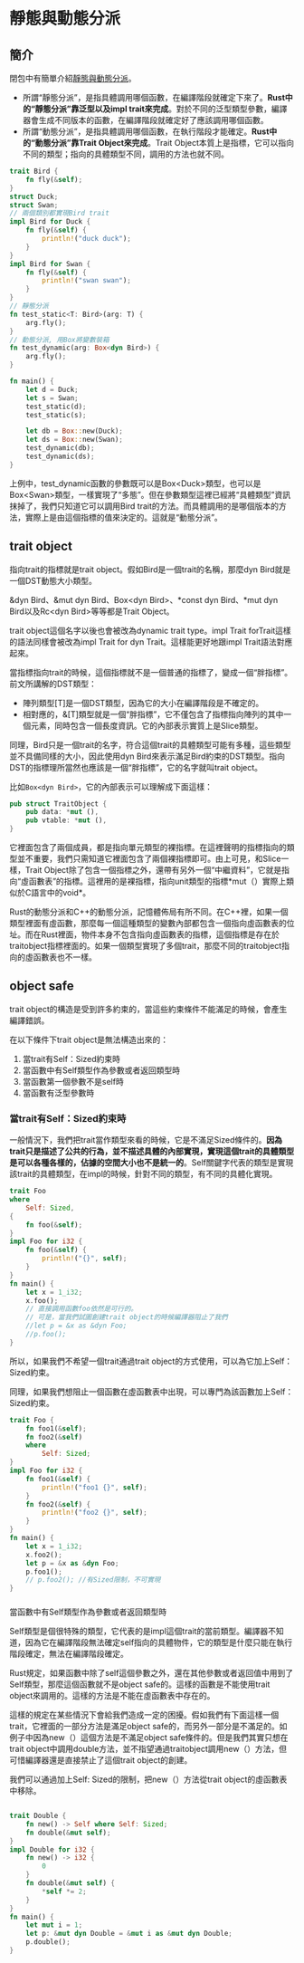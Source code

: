 # 靜態與動態分派

## 簡介

閉包中有簡單介紹[靜態與動態分派](closure.md#jing-tai-yu-dong-tai-fen-pai)。

* 所謂“靜態分派”，是指具體調用哪個函數，在編譯階段就確定下來了。**Rust中的“靜態分派”靠泛型以及impl trait來完成**。對於不同的泛型類型參數，編譯器會生成不同版本的函數，在編譯階段就確定好了應該調用哪個函數。
* 所謂“動態分派”，是指具體調用哪個函數，在執行階段才能確定。**Rust中的“動態分派”靠Trait Object來完成**。Trait Object本質上是指標，它可以指向不同的類型；指向的具體類型不同，調用的方法也就不同。

```rust
trait Bird {
    fn fly(&self);
}
struct Duck;
struct Swan;
// 兩個類別都實現Bird trait
impl Bird for Duck {
    fn fly(&self) {
        println!("duck duck");
    }
}
impl Bird for Swan {
    fn fly(&self) {
        println!("swan swan");
    }
}
// 靜態分派
fn test_static<T: Bird>(arg: T) {
    arg.fly();
}
// 動態分派, 用Box將變數裝箱
fn test_dynamic(arg: Box<dyn Bird>) {
    arg.fly();
}

fn main() {
    let d = Duck;
    let s = Swan;
    test_static(d);
    test_static(s);

    let db = Box::new(Duck);
    let ds = Box::new(Swan);
    test_dynamic(db);
    test_dynamic(ds);
}
```

上例中，test\_dynamic函數的參數既可以是Box&lt;Duck&gt;類型，也可以是Box&lt;Swan&gt;類型，一樣實現了“多態”。但在參數類型這裡已經將“具體類型”資訊抹掉了，我們只知道它可以調用Bird trait的方法。而具體調用的是哪個版本的方法，實際上是由這個指標的值來決定的。這就是“動態分派”。

## trait object

指向trait的指標就是trait object。假如Bird是一個trait的名稱，那麼dyn Bird就是一個DST動態大小類型。

&dyn Bird、&mut dyn Bird、Box&lt;dyn Bird&gt;、\*const dyn Bird、\*mut dyn Bird以及Rc&lt;dyn Bird&gt;等等都是Trait Object。

trait object這個名字以後也會被改為dynamic trait type。impl Trait forTrait這樣的語法同樣會被改為impl Trait for dyn Trait。這樣能更好地跟impl Trait語法對應起來。

當指標指向trait的時候，這個指標就不是一個普通的指標了，變成一個“胖指標”。前文所講解的DST類型：

* 陣列類型\[T\]是一個DST類型，因為它的大小在編譯階段是不確定的。
* 相對應的，&\[T\]類型就是一個“胖指標”，它不僅包含了指標指向陣列的其中一個元素，同時包含一個長度資訊。它的內部表示實質上是Slice類型。

同理，Bird只是一個trait的名字，符合這個trait的具體類型可能有多種，這些類型並不具備同樣的大小，因此使用dyn Bird來表示滿足Bird約束的DST類型。指向DST的指標理所當然也應該是一個“胖指標”，它的名字就叫trait object。

比如`Box<dyn Bird>`，它的內部表示可以理解成下面這樣：

```rust
pub struct TraitObject {
    pub data: *mut (),
    pub vtable: *mut (),
}
```

它裡面包含了兩個成員，都是指向單元類型的裸指標。在這裡聲明的指標指向的類型並不重要，我們只需知道它裡面包含了兩個裸指標即可。由上可見，和Slice一樣，Trait Object除了包含一個指標之外，還帶有另外一個“中繼資料”，它就是指向“虛函數表”的指標。這裡用的是裸指標，指向unit類型的指標\*mut（）實際上類似於C語言中的void\*。

Rust的動態分派和C++的動態分派，記憶體佈局有所不同。在C++裡，如果一個類型裡面有虛函數，那麼每一個這種類型的變數內部都包含一個指向虛函數表的位址。而在Rust裡面，物件本身不包含指向虛函數表的指標，這個指標是存在於traitobject指標裡面的。如果一個類型實現了多個trait，那麼不同的traitobject指向的虛函數表也不一樣。

## object safe

trait object的構造是受到許多約束的，當這些約束條件不能滿足的時候，會產生編譯錯誤。

在以下條件下trait object是無法構造出來的：

1. 當trait有Self：Sized約束時
2. 當函數中有Self類型作為參數或者返回類型時
3. 當函數第一個參數不是self時
4. 當函數有泛型參數時

### 當trait有Self：Sized約束時

一般情況下，我們把trait當作類型來看的時候，它是不滿足Sized條件的。**因為trait只是描述了公共的行為，並不描述具體的內部實現，實現這個trait的具體類型是可以各種各樣的，佔據的空間大小也不是統一的**。Self關鍵字代表的類型是實現該trait的具體類型，在impl的時候，針對不同的類型，有不同的具體化實現。

```rust
trait Foo
where
    Self: Sized,
{
    fn foo(&self);
}
impl Foo for i32 {
    fn foo(&self) {
        println!("{}", self);
    }
}
fn main() {
    let x = 1_i32;
    x.foo();
    // 直接調用函數foo依然是可行的。
    // 可是，當我們試圖創建trait object的時候編譯器阻止了我們
    //let p = &x as &dyn Foo;
    //p.foo();
}
```

所以，如果我們不希望一個trait通過trait object的方式使用，可以為它加上Self：Sized約束。

同理，如果我們想阻止一個函數在虛函數表中出現，可以專門為該函數加上Self：Sized約束。

```rust
trait Foo {
    fn foo1(&self);
    fn foo2(&self)
    where
        Self: Sized;
}
impl Foo for i32 {
    fn foo1(&self) {
        println!("foo1 {}", self);
    }
    fn foo2(&self) {
        println!("foo2 {}", self);
    }
}
fn main() {
    let x = 1_i32;
    x.foo2();
    let p = &x as &dyn Foo;
    p.foo1();
    // p.foo2(); //有Sized限制，不可實現
}
```

### 當函數中有Self類型作為參數或者返回類型時

Self類型是個很特殊的類型，它代表的是impl這個trait的當前類型。編譯器不知道，因為它在編譯階段無法確定self指向的具體物件，它的類型是什麼只能在執行階段確定，無法在編譯階段確定。

Rust規定，如果函數中除了self這個參數之外，還在其他參數或者返回值中用到了Self類型，那麼這個函數就不是object safe的。這樣的函數是不能使用trait object來調用的。這樣的方法是不能在虛函數表中存在的。

這樣的規定在某些情況下會給我們造成一定的困擾。假如我們有下面這樣一個trait，它裡面的一部分方法是滿足object safe的，而另外一部分是不滿足的。如例子中因為new（）這個方法是不滿足object safe條件的。但是我們其實只想在trait object中調用double方法，並不指望通過traitobject調用new（）方法，但可惜編譯器還是直接禁止了這個trait object的創建。

我們可以通過加上Self: Sized的限制，把new（）方法從trait object的虛函數表中移除。

```rust

trait Double {
    fn new() -> Self where Self: Sized;
    fn double(&mut self);
}
impl Double for i32 {
    fn new() -> i32 {
        0
    }
    fn double(&mut self) {
        *self *= 2;
    }
}
fn main() {
    let mut i = 1;
    let p: &mut dyn Double = &mut i as &mut dyn Double;
    p.double();
}
```

